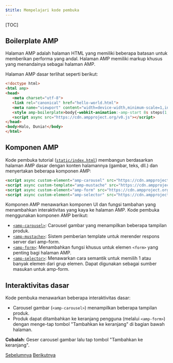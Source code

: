 ```yaml
---
$title: Mempelajari kode pembuka
---
```


[TOC]

## Boilerplate AMP
Halaman AMP adalah halaman HTML yang memiliki beberapa batasan untuk memberikan performa yang andal. Halaman AMP memiliki markup khusus yang menandainya sebagai halaman AMP.

Halaman AMP dasar terlihat seperti berikut:

```html
<!doctype html>
<html amp>
<head>
   <meta charset="utf-8">
   <link rel="canonical" href="hello-world.html">
   <meta name="viewport" content="width=device-width,minimum-scale=1,initial-scale=1">
   <style amp-boilerplate>body{-webkit-animation:-amp-start 8s steps(1,end) 0s 1 normal both;-moz-animation:-amp-start 8s steps(1,end) 0s 1 normal both;-ms-animation:-amp-start 8s steps(1,end) 0s 1 normal both;animation:-amp-start 8s steps(1,end) 0s 1 normal both}@-webkit-keyframes -amp-start{from{visibility:hidden}to{visibility:visible}}@-moz-keyframes -amp-start{from{visibility:hidden}to{visibility:visible}}@-ms-keyframes -amp-start{from{visibility:hidden}to{visibility:visible}}@-o-keyframes -amp-start{from{visibility:hidden}to{visibility:visible}}@keyframes -amp-start{from{visibility:hidden}to{visibility:visible}}</style><noscript><style amp-boilerplate>body{-webkit-animation:none;-moz-animation:none;-ms-animation:none;animation:none}</style></noscript>
   <script async src="https://cdn.ampproject.org/v0.js"></script>
</head>
<body>Halo, Dunia!</body>
</html>
```

## Komponen AMP

Kode pembuka tutorial ([`static/index.html`](https://github.com/googlecodelabs/advanced-interactivity-in-amp/blob/master/static/index.html)) membangun berdasarkan halaman AMP dasar dengan konten halamannya (gambar, teks, dll.) dan menyertakan beberapa komponen AMP:

```html
<script async custom-element="amp-carousel" src="https://cdn.ampproject.org/v0/amp-carousel-0.1.js"></script>
<script async custom-template="amp-mustache" src="https://cdn.ampproject.org/v0/amp-mustache-0.1.js"></script>
<script async custom-element="amp-form" src="https://cdn.ampproject.org/v0/amp-form-0.1.js"></script>
<script async custom-element="amp-selector" src="https://cdn.ampproject.org/v0/amp-selector-0.1.js"></script>
```

Komponen AMP menawarkan komponen UI dan fungsi tambahan yang menambahkan interaktivitas yang kaya ke halaman AMP. Kode pembuka menggunakan komponen AMP berikut:

- [`<amp-carousel>`](/id/docs/reference/components/amp-carousel.html): Carousel gambar yang menampilkan beberapa tampilan produk.
- [`<amp-mustache>`](/id/docs/reference/components/amp-mustache.html): Sistem pemberian template untuk merender respons server dari amp-form.
- [`<amp-form>`](/id/docs/reference/components/amp-form.html): Menambahkan fungsi khusus untuk elemen `<form>` yang penting bagi halaman AMP.
- [`<amp-selector>`](/id/docs/reference/components/amp-form.html): Menawarkan cara semantik untuk memilih 1 atau banyak elemen dari grup elemen. Dapat digunakan sebagai sumber masukan untuk amp-form.

## Interaktivitas dasar

Kode pembuka menawarkan beberapa interaktivitas dasar:

- Carousel gambar (`<amp-carousel>`) menampilkan beberapa tampilan produk.
- Produk dapat ditambahkan ke keranjang pengguna (melalui `<amp-form>`) dengan menge-tap tombol "Tambahkan ke keranjang" di bagian bawah halaman.


**Cobalah**: Geser carousel gambar lalu tap tombol "Tambahkan ke keranjang".

<div class="prev-next-buttons">
  <a class="button prev-button" href="{{g.doc('/content/amp-dev/documentation/guides-and-tutorials/develop/interactivity/prereqs-setup.md', locale=doc.locale).url.path}}"><span class="arrow-prev">Sebelumnya</span></a>
  <a class="button next-button" href="{{g.doc('/content/amp-dev/documentation/guides-and-tutorials/develop/interactivity/advanced-interactivity.md', locale=doc.locale).url.path}}"><span class="arrow-next">Berikutnya</span></a>
</div>
 
